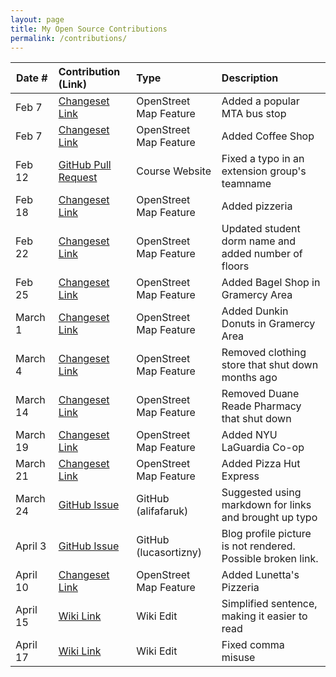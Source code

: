 ```yaml
---
layout: page
title: My Open Source Contributions
permalink: /contributions/
---
```


<!--
Type of the contribution should be "Wikipedia edit", "OpenStreet Map feature", "Documentation", "Course website", "Blog",
"Browse Add-on", etc.

The description should include a brief summary of what you did.

Replace the first row with your own contribution. 

-->





| Date #       | Contribution (Link)  | Type  | Description |
|---|:---|:---|:---|
| Feb 7   | [Changeset Link](https://www.openstreetmap.org/changeset/80709335#map=19/40.73551/-73.92142)    | OpenStreet Map Feature    |   Added a popular MTA bus stop    |
|Feb 7| [Changeset Link](https://www.openstreetmap.org/changeset/80709728)    |  OpenStreet Map Feature   | Added Coffee Shop      |
|Feb 12| [GitHub Pull Request](https://github.com/joannakl/ossd_s20/pull/13)    |  Course Website   | Fixed a typo in an extension group's teamname    |
|Feb 18|[Changeset Link](https://www.openstreetmap.org/changeset/81181716)| OpenStreet Map Feature| Added pizzeria|
|Feb 22|[Changeset Link](https://www.openstreetmap.org/changeset/81358750)| OpenStreet Map Feature| Updated student dorm name and added number of floors|
|Feb 25|[Changeset Link](https://www.openstreetmap.org/changeset/81465078)| OpenStreet Map Feature| Added Bagel Shop in Gramercy Area|
|March 1|[Changeset Link](https://www.openstreetmap.org/changeset/81656575)| OpenStreet Map Feature| Added Dunkin Donuts in Gramercy Area|
|March 4|[Changeset Link](https://www.openstreetmap.org/changeset/81783364)| OpenStreet Map Feature| Removed clothing store that shut down months ago |
|March 14|[Changeset Link](https://www.openstreetmap.org/changeset/82200230)| OpenStreet Map Feature| Removed Duane Reade Pharmacy that shut down |
|March 19|[Changeset Link](https://www.openstreetmap.org/changeset/82404767)| OpenStreet Map Feature| Added NYU LaGuardia Co-op|
|March 21|[Changeset Link](https://www.openstreetmap.org/changeset/82470375)| OpenStreet Map Feature| Added Pizza Hut Express|
|March 24|[GitHub Issue](https://github.com/nyu-ossd-s20/alifafaruk-weekly/issues/3)| GitHub (alifafaruk)| Suggested using markdown for links and brought up typo|
|April 3|[GitHub Issue](https://github.com/nyu-ossd-s20/lucasortizny-weekly/issues/2)| GitHub (lucasortizny)| Blog profile picture is not rendered. Possible broken link.|
|April 10|[Changeset Link](https://www.openstreetmap.org/changeset/83374480)| OpenStreet Map Feature| Added Lunetta's Pizzeria|
|April 15|[Wiki Link](https://en.wikipedia.org/w/index.php?title=7_(New_York_City_Subway_service)&action=history)| Wiki Edit| Simplified sentence, making it easier to read|
|April 17|[Wiki Link](https://en.wikipedia.org/w/index.php?title=Law_%26_Order:_Special_Victims_Unit&action=history)| Wiki Edit| Fixed comma misuse|

